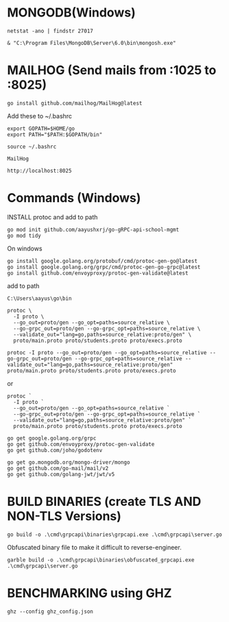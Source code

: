 # MONGODB(Windows) 

```
netstat -ano | findstr 27017
```
```
& "C:\Program Files\MongoDB\Server\6.0\bin\mongosh.exe"
```

# MAILHOG (Send mails from :1025 to :8025)

```
go install github.com/mailhog/MailHog@latest
```

Add these to ~/.bashrc

```
export GOPATH=$HOME/go
export PATH="$PATH:$GOPATH/bin"
```
```
source ~/.bashrc
```
```
MailHog
```
```
http://localhost:8025
```

# Commands (Windows)
INSTALL protoc and add to path

```
go mod init github.com/aayushxrj/go-gRPC-api-school-mgmt
go mod tidy
```

On windows 
```
go install google.golang.org/protobuf/cmd/protoc-gen-go@latest
go install google.golang.org/grpc/cmd/protoc-gen-go-grpc@latest
go install github.com/envoyproxy/protoc-gen-validate@latest
```
add to path
```
C:\Users\aayus\go\bin
```

```
protoc \
  -I proto \
  --go_out=proto/gen --go_opt=paths=source_relative \
  --go-grpc_out=proto/gen --go-grpc_opt=paths=source_relative \
  --validate_out="lang=go,paths=source_relative:proto/gen" \
  proto/main.proto proto/students.proto proto/execs.proto
```
```
protoc -I proto --go_out=proto/gen --go_opt=paths=source_relative --go-grpc_out=proto/gen --go-grpc_opt=paths=source_relative --validate_out="lang=go,paths=source_relative:proto/gen" proto/main.proto proto/students.proto proto/execs.proto
```
or
```
protoc `
  -I proto `
  --go_out=proto/gen --go_opt=paths=source_relative `
  --go-grpc_out=proto/gen --go-grpc_opt=paths=source_relative `
  --validate_out="lang=go,paths=source_relative:proto/gen" `
  proto/main.proto proto/students.proto proto/execs.proto
```

```
go get google.golang.org/grpc
go get github.com/envoyproxy/protoc-gen-validate
go get github.com/joho/godotenv

go get go.mongodb.org/mongo-driver/mongo
go get github.com/go-mail/mail/v2
go get github.com/golang-jwt/jwt/v5

```

# BUILD BINARIES (create TLS AND NON-TLS Versions)

```
go build -o .\cmd\grpcapi\binaries\grpcapi.exe .\cmd\grpcapi\server.go
```

Obfuscated binary file to make it difficult to reverse-engineer.

```
garble build -o .\cmd\grpcapi\binaries\obfuscated_grpcapi.exe .\cmd\grpcapi\server.go
```

# BENCHMARKING using GHZ

```
ghz --config ghz_config.json
```

